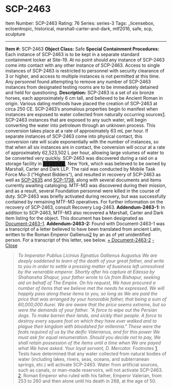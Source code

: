 # SCP-2463
Item Number: SCP-2463
Rating: 76
Series: series-3
Tags: _licensebox, ectoentropic, historical, marshall-carter-and-dark, mtf2016, safe, scp, sculpture

---

**Item #:** SCP-2463
**Object Class:** Safe
**Special Containment Procedures:** Each instance of SCP-2463 is to be kept in a separate standard containment locker at Site-19. At no point should any instance of SCP-2463 come into contact with any other instance of SCP-2463. Access to single instances of SCP-2463 is restricted to personnel with security clearance of 3 or higher, and access to multiple instances is not permitted at this time.
Any personnel found attempting to remove any number of SCP-2463 instances from designated testing rooms are to be immediately detained and held for questioning.
**Description:** SCP-2463 is a set of six bronze horses, each approximately 6 cm tall, and believed to be Ancient Roman in origin. Various dating methods have placed the creation of SCP-2463 at circa 250 CE. SCP-2463’s anomalous properties begin to manifest when instances are exposed to water collected from naturally occurring sources[1](javascript:;). SCP-2463 instances that are exposed to any such water, will begin converting the water into petroleum through an unknown process. This conversion takes place at a rate of approximately 63 mL per hour.
If separate instances of SCP-2463 come into physical contact, this conversion rate will scale exponentially with the number of instances, so that when all six instances are in contact, the conversion will occur at a rate of approximately 62,523,502 L per hour, allowing large volumes of water to be converted very quickly.
SCP-2463 was discovered during a raid on a storage facility in ███████, New York, which was believed to be owned by Marshall, Carter and Dark LLP. The raid was conducted by Mobile Task Force Mu-3 (“Highest Bidders”), and resulted in recovery of SCP-2463 as well as [SCP-2635](/scp-2635) and [SCP-1738](/scp-1738), along with several documents and items currently awaiting cataloging.
MTF-M3 was discovered during their mission, and as a result, several Foundation personnel were killed in the course of duty. SCP-2463 was briefly activated during recovery, but was successfully contained by remaining MTF-M3 operatives.
For further information on the recovery of SCP-2463, consult Recovery Log-2463.
**Addendum-2463-1:** In addition to SCP-2463, MTF-M3 also recovered a Marshall, Carter and Dark item listing for the object. This document has been designated as [Document-2463-1](/mcd-little-draft-horses).
**Addendum-2463-2:** Found with Document-2463-1 was a transcript of a letter believed to have been translated from ancient Latin, written to the Roman Emperor Gallienus[2](javascript:;) by an as of yet unidentified person. For a transcript of this letter, see below.
[\+ Document-2463-2](javascript:;)
[\- Close](javascript:;)
> _To Imperator Publius Licinius Egnatius Gallienus Augustus_
> _We are deeply saddened to learn of the death of your great father, and write to you in order to settle a pressing matter of business left unresolved by the venerable emperor._
> _Shortly after his capture at Edessa by Shahansha Shapur, your father wrote to Us from Bishapur, seeking aid on behalf of The Empire. On his request, We have procured a number of items that we believe met the needs he expressed._
> _We will happily pass along these items to you, so long as We are paid the price that was arranged by your honorable father, that being a sum of 60,000,000 Aurei. We are aware that the price seems extreme, but so were the demands of your father._
> _"A force to wipe out the Persian dogs. To make barren their lands, and sickly their people. A force to destroy every square foot on which they have ever walked and to plague their kingdom with bloodshed for millennia."_
> _These were the feats required of us by the deific Valerianus, and for this power We must ask for equal renumeration._
> _Should you decide not to pay, We shall retain possession of the items until a time when We are payed what We have asked._
> _Your loyal servant, D. Mercator._
Footnotes
[1](javascript:;). Tests have determined that any water collected from natural bodies of water (including lakes, rivers, seas, oceans, and subterranean springs, etc.) will activate SCP-2463. Water from artificial sources, such as canals, or man-made reservoirs, will not activate SCP-2463.
[2](javascript:;). Roman Emperor who ruled with his father, Emperor Valerian, from 253 to 260 and then alone until his death in 268, at the age of 50.